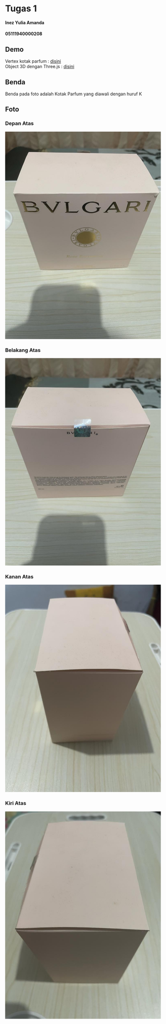 # Tugas 1

#### Inez Yulia Amanda

#### 05111940000208

## Demo

Vertex kotak parfum : [disini](https://tender-payne-aa15e9.netlify.app)<br/>
Object 3D dengan Three.js : [disini](https://nifty-hamilton-c57d3a.netlify.app)

## Benda

Benda pada foto adalah Kotak Parfum yang diawali dengan huruf K

## Foto

### Depan Atas

![Depan](assets/depanatas.jpeg)

### Belakang Atas

![Belakang Ates](assets/belakangatas.jpeg)

### Kanan Atas

![Kanan Atas](assets/kananatas.jpeg)

### Kiri Atas

![Kiri Atas](assets/kiriatas.jpeg)
